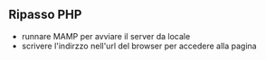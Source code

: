 ## Ripasso PHP

- runnare MAMP per avviare il server da locale
- scrivere l'indirzzo nell'url del browser per accedere alla pagina

